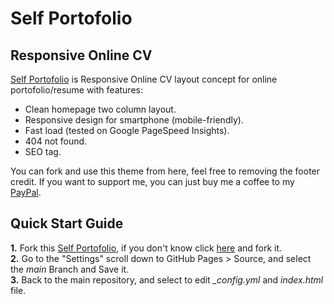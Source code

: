 # Self Portofolio 
## Responsive Online CV

<a href="https://mohamadrido.github.io/self-portofolio">Self Portofolio</a> is Responsive Online CV layout concept for online portofolio/resume with features:

   - Clean homepage two column layout.
   - Responsive design for smartphone (mobile-friendly).
   - Fast load (tested on Google PageSpeed Insights).
   - 404 not found.
   - SEO tag.

You can fork and use this theme from here, feel free to removing the footer credit. If you want to support me, you can just buy me a coffee to my <a href="https://paypal.me/mohamadrido">PayPal</a>.

## Quick Start Guide

   <b>1.</b> Fork this <a href="https://mohamadrido.github.io/self-portofolio">Self Portofolio</a>, if you don't know click <a href="https://github.com/mohamadrido/self-portofolio/fork">here</a> and fork it.<br/>
   <b>2.</b> Go to the "Settings" scroll down to GitHub Pages > Source, and select the <i>main</i> Branch and Save it.<br/>
   <b>3.</b> Back to the main repository, and select to edit <i>_config.yml</i> and <i>index.html</i> file.
